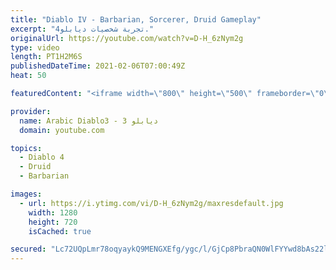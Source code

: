 ```yaml
---
title: "Diablo IV - Barbarian, Sorcerer, Druid Gameplay"
excerpt: "تجربة شخصيات ديابلو4."
originalUrl: https://youtube.com/watch?v=D-H_6zNym2g
type: video
length: PT1H2M6S
publishedDateTime: 2021-02-06T07:00:49Z
heat: 50

featuredContent: "<iframe width=\"800\" height=\"500\" frameborder=\"0\" src=\"https://www.youtube.com/embed/D-H_6zNym2g\" allow=\"accelerometer; autoplay; encrypted-media; gyroscope; picture-in-picture\" allowfullscreen></iframe>"

provider:
  name: Arabic Diablo3 - ديابلو 3
  domain: youtube.com

topics:
  - Diablo 4
  - Druid
  - Barbarian

images:
  - url: https://i.ytimg.com/vi/D-H_6zNym2g/maxresdefault.jpg
    width: 1280
    height: 720
    isCached: true

secured: "Lc72UQpLmr78oqyaykQ9MENGXEfg/ygc/l/GjCp8PbraQN0WlFYYwd8bAs22l2DREq8xzUunt65/qOvgugqb1FOLmNJfx2Gze00xN5Tyeb0UEzYSQeZZ2RHpm+PT0/VPuVTupO7LQsihj7+m5PQ6rV9uO4wqpzTeqzAt+H0dCUlCXoC1agt9jivwyER2izsoKU0gelql60zIlyVxszcXDthTOxtSh+fWUiYGusyA/WqbJvKHt3QM1s+ju/OvXIMuF54ygUJjSdMZG4UJuZ2uOBjliKVN0spglD6KjjIJwUHULCVxuqOo/zRoslDdfqdCVhFbexLipqw+D/DKOanPCFxl7qQe11tc4tmMJ67fryg7kxx+6mKzc9AmFLC4wDoKYMmjr/9PJu4o2ej4MBMIRQ==;Iv5+YVywKUB+0Ih9wEx95g=="
---
```


